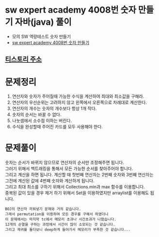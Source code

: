 # sw expert academy 4008번 숫자 만들기 자바(java)  풀이
- 모의 SW 역량테스트 숫자 만들기
- [sw expert academy 4008번 숫자 만들기](https://swexpertacademy.com/main/code/problem/problemDetail.do?contestProbId=AWIeRZV6kBUDFAVH)

## [티스토리 주소](https://hoho325.tistory.com/)

# 문제정리
1. 연산자와 숫자가 주어질때 가능한 수식을 계산하여 최대와 최소값을 구해라.
2. 연산자의 우선순위는 고려하지 않고 왼쪽에서 오른쪽으로 차례대로 계산한다.
3. 연산자의 개수는 숫자의 개수보다 항상 1개 작다.
4. 숫자의 순서는 바꿀 수 없다.
5. 나눗셈에서 소수점 이하는 버린다.
6. 수식을 완성할때 주어진 카드를 모두 사용해야 한다.

# 문제풀이
숫자는 순서가 바뀌지 않으므로 연산자의 순서만 조정해주면 됩니다.  
그러기 위해서 백트래킹을 통해서 모든 가능한 순서를 찾아주어야 합니다.  
그리고 계산을 하면 됩니다. 계산할 때 첫번째 연산자는 2번째 숫자와 3번째 연산자는 그전에 계산된 값에 4번째 숫자와 계산하게 됩니다.  
그리고 최대 최소를 구하기 위해서 Collections.min과 max 함수를 이용합니다.  
중복된 값이 있을 경우 제거 하기 위해서 Set을 이용하였지만 arraylist를 이용해도 됩니다.  

```
BOJ의 연산자 끼워넣기 문제와 거의 같습니다.
그래서 permutation을 이용하여 모든 경우를 구해서 하였더니
이 문제에서는 마지막 tc에서 메모리 초과나 시간초과가 나왔습니다.
12개의 순열을 구하는 과정에서 시간이 많이 소모되는 것 같습니다.
그리고 재귀를 돌다보니 deep하게 들어가서 메모리가 부족한 것 같습니다...
```